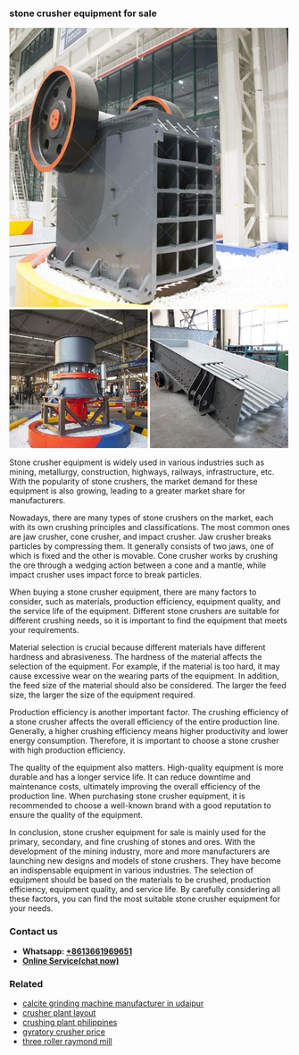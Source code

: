 <h3>stone crusher equipment for sale</h3><img src='1706773708.jpg' alt=''><p>Stone crusher equipment is widely used in various industries such as mining, metallurgy, construction, highways, railways, infrastructure, etc. With the popularity of stone crushers, the market demand for these equipment is also growing, leading to a greater market share for manufacturers.</p><p>Nowadays, there are many types of stone crushers on the market, each with its own crushing principles and classifications. The most common ones are jaw crusher, cone crusher, and impact crusher. Jaw crusher breaks particles by compressing them. It generally consists of two jaws, one of which is fixed and the other is movable. Cone crusher works by crushing the ore through a wedging action between a cone and a mantle, while impact crusher uses impact force to break particles.</p><p>When buying a stone crusher equipment, there are many factors to consider, such as materials, production efficiency, equipment quality, and the service life of the equipment. Different stone crushers are suitable for different crushing needs, so it is important to find the equipment that meets your requirements.</p><p>Material selection is crucial because different materials have different hardness and abrasiveness. The hardness of the material affects the selection of the equipment. For example, if the material is too hard, it may cause excessive wear on the wearing parts of the equipment. In addition, the feed size of the material should also be considered. The larger the feed size, the larger the size of the equipment required.</p><p>Production efficiency is another important factor. The crushing efficiency of a stone crusher affects the overall efficiency of the entire production line. Generally, a higher crushing efficiency means higher productivity and lower energy consumption. Therefore, it is important to choose a stone crusher with high production efficiency.</p><p>The quality of the equipment also matters. High-quality equipment is more durable and has a longer service life. It can reduce downtime and maintenance costs, ultimately improving the overall efficiency of the production line. When purchasing stone crusher equipment, it is recommended to choose a well-known brand with a good reputation to ensure the quality of the equipment.</p><p>In conclusion, stone crusher equipment for sale is mainly used for the primary, secondary, and fine crushing of stones and ores. With the development of the mining industry, more and more manufacturers are launching new designs and models of stone crushers. They have become an indispensable equipment in various industries. The selection of equipment should be based on the materials to be crushed, production efficiency, equipment quality, and service life. By carefully considering all these factors, you can find the most suitable stone crusher equipment for your needs.</p><h3>Contact us</h3><ul><li><strong>Whatsapp:&nbsp;<a href="https://wa.me/8613661969651">+8613661969651</a></strong></li><li><a href="https://swt.shibang-china.com/?git&amp;zhl&amp;stone crusher equipment for sale"><strong>Online Service(chat now)</strong></a></li></ul><h3>Related</h3><ul><li><a href='calcite grinding machine manufacturer in udaipur.md'>calcite grinding machine manufacturer in udaipur</a></li><li><a href='crusher plant layout.md'>crusher plant layout</a></li><li><a href='crushing plant philippines.md'>crushing plant philippines</a></li><li><a href='gyratory crusher price.md'>gyratory crusher price</a></li><li><a href='three roller raymond mill.md'>three roller raymond mill</a></li></ul>